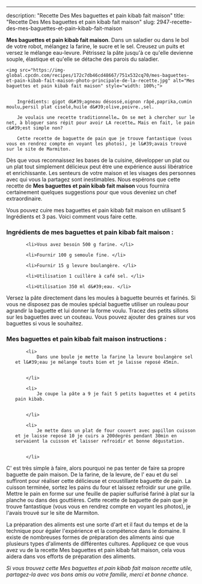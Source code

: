 ---
description: "Recette Des Mes baguettes et pain kibab fait maison"
title: "Recette Des Mes baguettes et pain kibab fait maison"
slug: 2947-recette-des-mes-baguettes-et-pain-kibab-fait-maison

<p>
	<strong>Mes baguettes et pain kibab fait maison</strong>. 
	Dans un saladier ou dans le bol de votre robot, mélangez la farine, le sucre et le sel. Creusez un puits et versez le mélange eau-levure. Pétrissez la pâte jusqu&#39;à ce qu&#39;elle devienne souple, élastique et qu&#39;elle se détache des parois du saladier.
</p>
<p>
	
	<img src="https://img-global.cpcdn.com/recipes/172c7db46cd48667/751x532cq70/mes-baguettes-et-pain-kibab-fait-maison-photo-principale-de-la-recette.jpg" alt="Mes baguettes et pain kibab fait maison" style="width: 100%;">
	
	
		Ingrédients: gigot d&#39;agneau désossé,oignon râpé,paprika,cumin moulu,persil plat ciselé,huile d&#39;olive,poivre.,sel.
	
		Je voulais une recette traditionnelle… On se met à chercher sur le net, à bloguer sans répit pour avoir LA recette… Mais en fait, le pain c&#39;est simple non?
	
		Cette recette de baguette de pain que je trouve fantastique (vous vous en rendrez compte en voyant les photos), je l&#39;avais trouvé sur le site de Marmiton.
	
</p>

Dès que vous reconnaissez les bases de la cuisine, développer un plat ou un plat tout simplement délicieux peut être une expérience aussi libératrice et enrichissante. Les senteurs de votre maison et les visages des personnes avec qui vous la partagez sont inestimables. Nous espérons que cette recette de <strong> Mes baguettes et pain kibab fait maison </strong> vous fournira certainement quelques suggestions pour que vous deveniez un chef extraordinaire.

<!--inarticleads1-->

Vous pouvez cuire mes baguettes et pain kibab fait maison en utilisant 5 Ingrédients et 3 pas. Voici comment vous faire cette.

<h3>Ingrédients de mes baguettes et pain kibab fait maison :</h3>

<ol>
	
		<li>Vous avez besoin 500 g farine. </li>
	
		<li>Fournir 100 g semoule fine. </li>
	
		<li>Fournir 15 g levure boulangère. </li>
	
		<li>Utilisation 1 cuillère à café sel. </li>
	
		<li>Utilisation 350 ml d&#39;eau. </li>
	
</ol>

Versez la pâte directement dans les moules à baguette beurrés et farinés. Si vous ne disposez pas de moules spécial baguette utiliser un rouleau pour agrandir la baguette et lui donner la forme voulu. Tracez des petits sillons sur les baguettes avec un couteau. Vous pouvez ajouter des graines sur vos baguettes si vous le souhaitez. 

<!--inarticleads2-->

<h3>Mes baguettes et pain kibab fait maison instructions :</h3>

<ol>
	
		<li>
			Dans une boule je mette la farine la levure boulangère sel et l&#39;eau je mélange touts bien et je laisse reposé 45min.
			
			
		</li>
	
		<li>
			Je coupe la pâte a 9 je fait 5 petits baguettes et 4 petits pain kibab.
			
			
		</li>
	
		<li>
			Je mette dans un plat de four couvert avec papillon cuisson et je laisse reposé 10 je cuirs a 200degrés pendant 30min en servaient la cuisson et laisser refroidir et bonne dégustation.
			
			
		</li>
	
</ol>

C&#39; est très simple à faire, alors pourquoi ne pas tenter de faire sa propre baguette de pain maison. De la farine, de la levure, de l&#39; eau et du sel suffiront pour réaliser cette délicieuse et croustillante baguette de pain. La cuisson terminée, sortez les pains du four et laissez refroidir sur une grille. Mettre le pain en forme sur une feuille de papier sulfurisé fariné à plat sur la planche ou dans des gouttières. Cette recette de baguette de pain que je trouve fantastique (vous vous en rendrez compte en voyant les photos), je l&#39;avais trouvé sur le site de Marmiton. 

<!--inarticleads1-->

<p>
La préparation des aliments est une sorte d'art et il faut du temps et de la technique pour égaler l'expérience et la compétence dans le domaine. Il existe de nombreuses formes de préparation des aliments ainsi que plusieurs types d'aliments de différentes cultures. Appliquez ce que vous avez vu de la recette Mes baguettes et pain kibab fait maison, cela vous aidera dans vos efforts de préparation des aliments.
</p>

<p>
<i>Si vous trouvez cette Mes baguettes et pain kibab fait maison recette utile, partagez-la avec vos bons amis ou votre famille, merci et bonne chance.</i>
</p>
